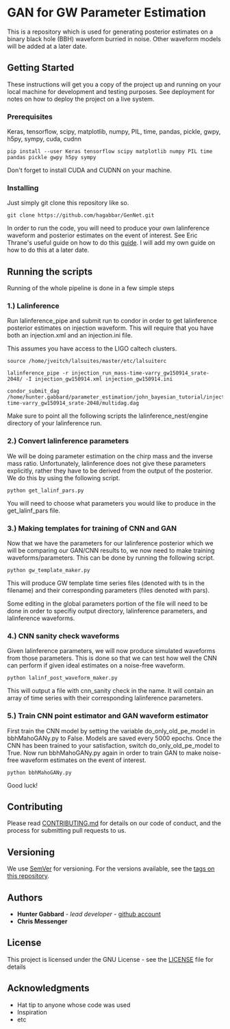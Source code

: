 # GAN for GW Parameter Estimation

This is a repository which is used for generating posterior estimates on a binary black hole (BBH) waveform burried in noise. Other waveform models will be added at a later date. 

## Getting Started

These instructions will get you a copy of the project up and running on your local machine for development and testing purposes. See deployment for notes on how to deploy the project on a live system.

### Prerequisites

Keras, tensorflow, scipy, matplotlib, numpy, PIL, time, pandas, pickle, gwpy, h5py, sympy, cuda, cudnn

```
pip install --user Keras tensorflow scipy matplotlib numpy PIL time pandas pickle gwpy h5py sympy
```

Don't forget to install CUDA and CUDNN on your machine.

### Installing

Just simply git clone this repository like so.

```
git clone https://github.com/hagabbar/GenNet.git
```

In order to run the code, you will need to produce your own lalinference waveform and posterior estimates on the event of interest. See Eric Thrane's useful guide on how to do this [guide](http://users.monash.edu.au/~erict/Resources/lal/). I will add my own guide on how to do this at a later date.

## Running the scripts

Running of the whole pipeline is done in a few simple steps

### 1.) Lalinference

Run lalinference_pipe and submit run to condor in order to get lalinference posterior estimates on injection waveform. This will require that you have both an injection.xml and an injection.ini file. 

This assumes you have access to the LIGO caltech clusters.
```
source /home/jveitch/lalsuites/master/etc/lalsuiterc

lalinference_pipe -r injection_run_mass-time-varry_gw150914_srate-2048/ -I injection_gw150914.xml injection_gw150914.ini

condor_submit_dag /home/hunter.gabbard/parameter_estimation/john_bayesian_tutorial/injection_run_mass-time-varry_gw150914_srate-2048/multidag.dag
```

Make sure to point all the following scripts the lalinference_nest/engine directory of your lalinference run.

### 2.) Convert lalinference parameters

We will be doing parameter estimation on the chirp mass and the inverse mass ratio. Unfortunately, lalinference does not give these parameters explicitly, rather they have to be derived from the output of the posterior. We do this by using the following script.

```
python get_lalinf_pars.py
```  

You will need to choose what parameters you would like to produce in the get_lalinf_pars file.

### 3.) Making templates for training of CNN and GAN

Now that we have the parameters for our lalinference posterior which we will be comparing our GAN/CNN results to, we now need to make training waveforms/parameters. This can be done by running the following script.

```
python gw_template_maker.py
```

This will produce GW template time series files (denoted with ts in the filename) and their corresponding parameters (files denoted with pars).

Some editing in the global parameters portion of the file will need to be done in order to specifiy output directory, lalinference parameters, and lalinference waveforms.

### 4.) CNN sanity check waveforms

Given lalinference parameters, we will now produce simulated waveforms from those parameters. This is done so that we can test how well the CNN can perform if given ideal estimates on a noise-free waveform.
```
python lalinf_post_waveform_maker.py
```

This will output a file with cnn_sanity check in the name. It will contain an array of time series with their corresponding lalinference parameters.

### 5.) Train CNN point estimator and GAN waveform estimator

First train the CNN model by setting the variable do_only_old_pe_model in bbhMahoGANy.py to False. Models are saved every 5000 epochs. Once the CNN has been trained to your satisfaction, switch do_only_old_pe_model to True. Now run bbhMahoGANy.py again in order to train GAN to make noise-free waveform estimates on the event of interest.

```
python bbhMahoGANy.py
```

Good luck!

## Contributing

Please read [CONTRIBUTING.md](https://gist.github.com/PurpleBooth/b24679402957c63ec426) for details on our code of conduct, and the process for submitting pull requests to us.

## Versioning

We use [SemVer](http://semver.org/) for versioning. For the versions available, see the [tags on this repository](https://github.com/your/project/tags). 

## Authors

* **Hunter Gabbard** - *lead developer* - [github account](https://github.com/hagabbar)
* **Chris Messenger**

## License

This project is licensed under the GNU License - see the [LICENSE](LICENSE) file for details

## Acknowledgments

* Hat tip to anyone whose code was used
* Inspiration
* etc
